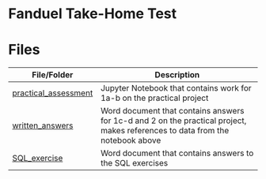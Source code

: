 # Fanduel Take-Home Test

# Files

| File/Folder | Description |
| --- | --- |
| [practical_assessment](link) | Jupyter Notebook that contains work for 1a-b on the practical project |
| [written_answers](link) | Word document that contains answers for 1c-d and 2 on the practical project, makes references to data from the notebook above |
| [SQL_exercise](link) | Word document that contains answers to the SQL exercises |
